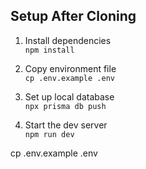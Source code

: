 ## Setup After Cloning

1. Install dependencies  
   `npm install`

2. Copy environment file  
   `cp .env.example .env`

3. Set up local database  
   `npx prisma db push`

4. Start the dev server  
   `npm run dev`


cp .env.example .env

